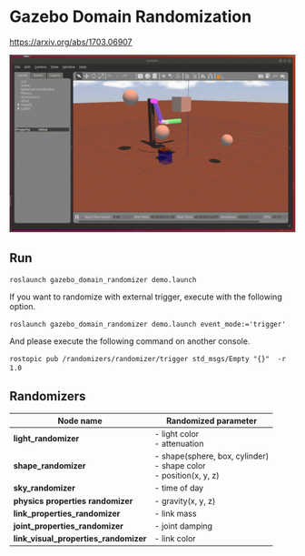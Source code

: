 # Gazebo Domain Randomization

https://arxiv.org/abs/1703.06907

![result](gazebo_domain_randomizer/images/result.gif)

## Run

```
roslaunch gazebo_domain_randomizer demo.launch
```

If you want to randomize with external trigger, execute with the following option.

```
roslaunch gazebo_domain_randomizer demo.launch event_mode:='trigger'
```

And please execute the following command on another console.

```
rostopic pub /randomizers/randomizer/trigger std_msgs/Empty "{}"  -r 1.0
```

## Randomizers

|Node name |Randomized parameter|
| -------- | -------------------- | 
| **light_randomizer** | - light color </br> - attenuation |
| **shape_randomizer** | - shape(sphere, box, cylinder) </br> - shape color </br> - position(x, y, z) |
| **sky_randomizer** | - time of day |
| **physics properties randomizer** | - gravity(x, y, z) |
| **link_properties_randomizer** | - link mass |
| **joint_properties_randomizer** | - joint damping |
| **link_visual_properties_randomizer** | - link color |
